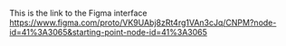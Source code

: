 This is the link to the Figma interface
https://www.figma.com/proto/VK9UAbj8zRt4rg1VAn3cJq/CNPM?node-id=41%3A3065&starting-point-node-id=41%3A3065
